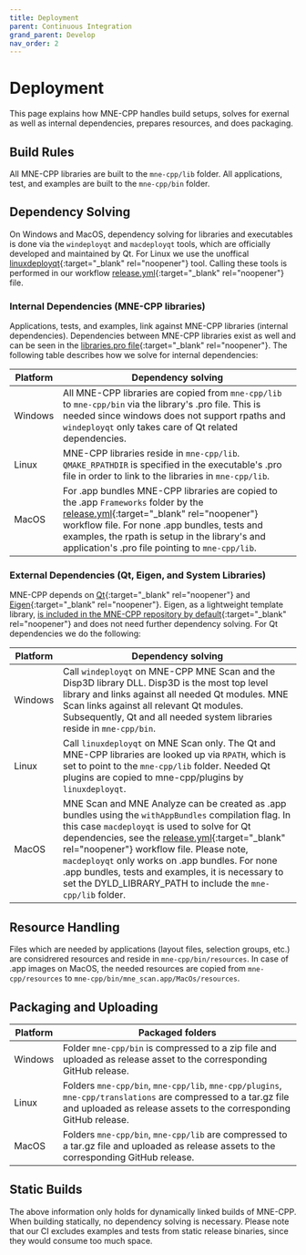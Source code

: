 ```yaml
---
title: Deployment
parent: Continuous Integration
grand_parent: Develop
nav_order: 2
---
```


# Deployment

This page explains how MNE-CPP handles build setups, solves for exernal as well as internal dependencies, prepares resources, and does packaging.

## Build Rules

All MNE-CPP libraries are built to the `mne-cpp/lib` folder. All applications, test, and examples are built to the `mne-cpp/bin` folder.

## Dependency Solving

On Windows and MacOS, dependency solving for libraries and executables is done via the `windeployqt` and `macdeployqt` tools, which are officially developed and maintained by Qt. For Linux we use the unoffical [linuxdeployqt](https://github.com/probonopd/linuxdeployqt){:target="_blank" rel="noopener"} tool. Calling these tools is performed in our workflow [release.yml](https://github.com/mne-tools/mne-cpp/blob/master/.github/workflows/release.yml){:target="_blank" rel="noopener"} file.

### Internal Dependencies (MNE-CPP libraries) 

Applications, tests, and examples, link against MNE-CPP libraries (internal dependencies). Dependencies between MNE-CPP libraries exist as well and can be seen in the [libraries.pro file](https://github.com/mne-tools/mne-cpp/blob/master/libraries/libraries.pro){:target="_blank" rel="noopener"}. The following table describes how we solve for internal dependencies:

| Platform                    | Dependency solving                     |
| --------------------------- | -------------------------------------- |
| Windows | All MNE-CPP libraries are copied from `mne-cpp/lib` to `mne-cpp/bin` via the library's .pro file. This is needed since windows does not support rpaths and `windeployqt` only takes care of Qt related dependencies.| 
| Linux | MNE-CPP libraries reside in `mne-cpp/lib`. `QMAKE_RPATHDIR` is specified in the executable's .pro file in order to link to the libraries in `mne-cpp/lib`. | 
| MacOS | For .app bundles MNE-CPP libraries are copied to the .app `Frameworks` folder by the [release.yml](https://github.com/mne-tools/mne-cpp/blob/master/.github/workflows/release.yml){:target="_blank" rel="noopener"} workflow file. For none .app bundles, tests and examples, the rpath is setup in the library's and application's .pro file pointing to `mne-cpp/lib`. |

### External Dependencies (Qt, Eigen, and System Libraries)

MNE-CPP depends on [Qt](https://www.qt.io/){:target="_blank" rel="noopener"} and [Eigen](http://eigen.tuxfamily.org/index.php?title=Main_Page){:target="_blank" rel="noopener"}. Eigen, as a lightweight template library, [is included in the MNE-CPP repository by default](https://github.com/mne-tools/mne-cpp/tree/master/include/3rdParty/eigen3){:target="_blank" rel="noopener"} and does not need further dependency solving. For Qt dependencies we do the following:

| Platform                    | Dependency solving                     |
| --------------------------- | -------------------------------------- |
| Windows | Call `windeployqt` on MNE-CPP MNE Scan and the Disp3D library DLL. Disp3D is the most top level library and links against all needed Qt modules. MNE Scan links against all relevant Qt modules. Subsequently, Qt and all needed system libraries reside in `mne-cpp/bin`. |
| Linux | Call `linuxdeployqt` on MNE Scan only. The Qt and MNE-CPP libraries are looked up via `RPATH`, which is set to point to the `mne-cpp/lib` folder. Needed Qt plugins are copied to mne-cpp/plugins by `linuxdeployqt`. |
| MacOS | MNE Scan and MNE Analyze can be created as .app bundles using the `withAppBundles` compilation flag. In this case `macdeployqt` is used to solve for Qt dependencies, see the [release.yml](https://github.com/mne-tools/mne-cpp/blob/master/.github/workflows/release.yml){:target="_blank" rel="noopener"} workflow file. Please note, `macdeployqt` only works on .app bundles. For none .app bundles, tests and examples, it is necessary to set the DYLD_LIBRARY_PATH to include the `mne-cpp/lib` folder. |

## Resource Handling

Files which are needed by applications (layout files, selection groups, etc.) are considrered resources and reside in `mne-cpp/bin/resources`. In case of .app images on MacOS, the needed resources are copied from `mne-cpp/resources` to `mne-cpp/bin/mne_scan.app/MacOs/resources`. 

## Packaging and Uploading

| Platform                    | Packaged folders                      |
| --------------------------- | ------------------------------------ |
| Windows | Folder `mne-cpp/bin` is compressed to a zip file and uploaded as release asset to the corresponding GitHub release. |
| Linux | Folders `mne-cpp/bin`, `mne-cpp/lib`, `mne-cpp/plugins`, `mne-cpp/translations` are compressed to a tar.gz file and uploaded as release assets to the corresponding GitHub release. |
| MacOS | Folders `mne-cpp/bin`, `mne-cpp/lib` are compressed to a tar.gz file and uploaded as release assets to the corresponding GitHub release.  |

## Static Builds

The above information only holds for dynamically linked builds of MNE-CPP. When building statically, no dependency solving is necessary. Please note that our CI excludes examples and tests from static release binaries, since they would consume too much space.